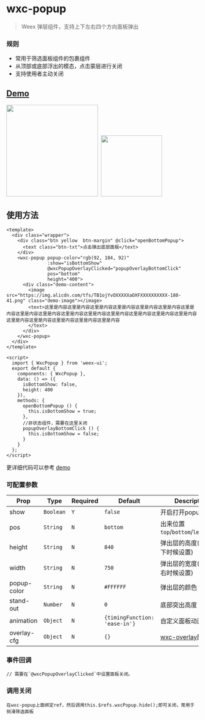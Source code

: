 # wxc-popup 

 > Weex 弹层组件，支持上下左右四个方向面板弹出
 
### 规则
- 常用于筛选面板组件的包裹组件
- 从顶部或底部浮出的模态，点击蒙层进行关闭
- 支持使用者主动关闭


## [Demo](https://h5.m.taobao.com/trip/wxc-popup/index.html?_wx_tpl=https%3A%2F%2Fh5.m.taobao.com%2Ftrip%2Fwxc-popup%2Fdemo%2Findex.native-min.js)
<img src="https://gw.alipayobjects.com/zos/rmsportal/MmgsYeDkFOioIpiQSfGF.gif" width="240"/>&nbsp;&nbsp;<img src="https://img.alicdn.com/tfs/TB1_9v9SpXXXXcuXXXXXXXXXXXX-200-200.png" width="160"/>

## 使用方法

```vue
<template>
  <div class="wrapper">
    <div class="btn yellow  btn-margin" @click="openBottomPopup">
      <text class="btn-txt">点击弹出底部面板</text>
    </div>
    <wxc-popup popup-color="rgb(92, 184, 92)"
               :show="isBottomShow"
               @wxcPopupOverlayClicked="popupOverlayBottomClick"
               pos="bottom"
               height="400">
      <div class="demo-content">
        <image src="https://img.alicdn.com/tfs/TB1ojYvOXXXXXaOXFXXXXXXXXXX-180-41.png" class="demo-image"></image>
        <text>这里是内容这里是内容这里是内容这里是内容这里是内容这里是内容这里是内容这里是内容这里是内容这里是内容这里是内容这里是内容这里是内容这里是内容这里是内容这里是内容这里是内容这里是内容这里是内容这里是内容
        </text>
      </div>
    </wxc-popup>
  </div>
</template>

<script>
  import { WxcPopup } from 'weex-ui';
  export default {
    components: { WxcPopup },
    data: () => ({
      isBottomShow: false,
      height: 400
    }),
    methods: {
      openBottomPopup () {
        this.isBottomShow = true;
      },
      //非状态组件，需要在这里关闭
      popupOverlayBottomClick () {
        this.isBottomShow = false;
      }
    }
  };
</script>
```

更详细代码可以参考 [demo](https://github.com/alibaba/weex-ui/blob/master/example/popup/index.vue)

### 可配置参数

| Prop | Type | Required | Default | Description |
|-------------|------------|--------|-----|-----|
| show | `Boolean` |`Y`|`false` | 开启打开popup  |
| pos | `String` | `N`|`bottom` | 出来位置`top`/`bottom`/`left`/`right`|
| height | `String` |`N`| `840` | 弹出层的高度(向上向下时候设置)  |
| width | `String` |`N`| `750` | 弹出层的宽度(向左向右时候设置)  |
| popup-color | `String` |`N`| `#FFFFFF` | 弹出层的颜色 |
| stand-out | `Number` |`N`| `0` | 底部突出高度 |
| animation | `Object` |`N`| `{timingFunction: 'ease-in'}` | 自定义面板动画 |
| overlay-cfg | `Object` |`N`| `{}` | [wxc-overlay](https://github.com/alibaba/weex-ui/blob/master/packages/wxc-overlay/README.md)配置参数|

### 事件回调

```
// 需要在`@wxcPopupOverlayClicked`中设置面板关闭。
```

### 调用关闭

```
在wxc-popup上面绑定ref，然后调用this.$refs.wxcPopup.hide();即可关闭，常用于侧滑筛选面板
```
